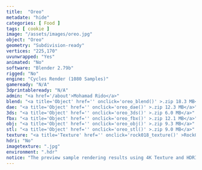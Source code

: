 ```yaml
---
title:  "Oreo"
metadate: "hide"
categories: [ Food ]
tags: [ cookie ]
image: "/assets/images/oreo.jpg"
object: "Oreo"
geometry: "Subdivision-ready"
vertices: "225,170"
uvunwrapped: "Yes"
animated: "No"
software: "Blender 2.79b"
rigged: "No"
engine: "Cycles Render (1080 Samples)"
gameready: "N/A"
3dprintableready: "N/A"
admin: "<a href='/about'>Mohamad Rido</a>"
blend: "<a title='Object' href='' onclick='oreo_blend()' >.zip 18.3 MB</a>"
dae: "<a title='Object' href='' onclick='oreo_dae()' >.zip 12.3 MB</a>"
3ds: "<a title='Object' href='' onclick='oreo_3ds()' >.zip 6.0 MB</a>"
fbx: "<a title='Object' href='' onclick='oreo_fbx()' >.zip 12.1 MB</a>"
obj: "<a title='Object' href='' onclick='oreo_obj()' >.zip 9.3 MB</a>"
stl: "<a title='Object' href='' onclick='oreo_stl()' >.zip 9.0 MB</a>"
texture: "<a title='Texture' href='' onclick='rock018_texture()' >Rock018</a>, <a title='Texture' href='' onclick='plaster001_texture()' >Plaster001</a>"
hdri: "No"
imagetexture: ".jpg"
environment: ".hdr"
notice: "The preview sample rendering results using 4K Texture and HDRI. But the .blend file format available for download uses 1K as the sample to reduce the file size when you download it."
---
```

